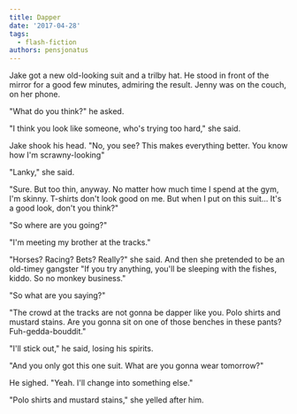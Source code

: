 ```yaml
---
title: Dapper
date: '2017-04-28'
tags:
  - flash-fiction
authors: pensjonatus
---
```


Jake got a new old-looking suit and a trilby hat. He stood in front of the
mirror for a good few minutes, admiring the result. Jenny was on the couch, on
her phone.

<!-- truncate -->

"What do you think?" he asked.

"I think you look like someone, who's trying too hard," she said.

Jake shook his head. "No, you see? This makes everything better. You know how
I'm scrawny-looking"

"Lanky," she said.

"Sure. But too thin, anyway. No matter how much time I spend at the gym, I'm
skinny. T-shirts don't look good on me. But when I put on this suit... It's a
good look, don't you think?"

"So where are you going?"

"I'm meeting my brother at the tracks."

"Horses? Racing? Bets? Really?" she said. And then she pretended to be an
old-timey gangster "If you try anything, you'll be sleeping with the fishes,
kiddo. So no monkey business."

"So what are you saying?"

"The crowd at the tracks are not gonna be dapper like you. Polo shirts and
mustard stains. Are you gonna sit on one of those benches in these pants?
Fuh-gedda-bouddit."

"I'll stick out," he said, losing his spirits.

"And you only got this one suit. What are you gonna wear tomorrow?"

He sighed. "Yeah. I'll change into something else."

"Polo shirts and mustard stains," she yelled after him.
